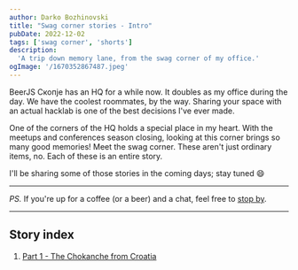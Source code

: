 ```yaml
---
author: Darko Bozhinovski
title: "Swag corner stories - Intro"
pubDate: 2022-12-02
tags: ['swag corner', 'shorts']
description:
  'A trip down memory lane, from the swag corner of my office.'
ogImage: '/1670352867487.jpeg'
---
```


BeerJS Скопје has an HQ for a while now. It doubles as my office during the day. We have the coolest roommates, by the way. Sharing your space with an actual hacklab is one of the best decisions I've ever made.

One of the corners of the HQ holds a special place in my heart. With the meetups and conferences season closing, looking at this corner brings so many good memories! Meet the swag corner. These aren't just ordinary items, no. Each of these is an entire story.

I'll be sharing some of those stories in the coming days; stay tuned 😄

---

_PS._ If you're up for a coffee (or a beer) and a chat, feel free to [stop by](https://goo.gl/maps/e27P6Qiqos5GorpMA).

---

## Story index

1. [Part 1 - The Chokanche from Croatia](/posts/swag-corner-stories---1-chokanche)